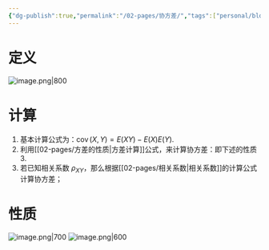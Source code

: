 ```yaml
---
{"dg-publish":true,"permalink":"/02-pages/协方差/","tags":["personal/blog","概率论","概念"]}
---
```


# 定义
![image.png|800](https://yelanyanyu-img-bed.oss-cn-hangzhou.aliyuncs.com/img/blog/2024/06/20240614144636.png)

# 计算
1. 基本计算公式为：$\displaystyle \operatorname{cov}(X, Y)=E(X Y)-E(X) E(Y)$.
2. 利用[[02-pages/方差的性质\|方差计算]]公式，来计算协方差：即下述的性质 3.
4. 若已知相关系数 $\displaystyle \rho_{XY}$，那么根据[[02-pages/相关系数\|相关系数]]的计算公式计算协方差；

# 性质
![image.png|700](https://yelanyanyu-img-bed.oss-cn-hangzhou.aliyuncs.com/img/blog/2024/06/20240614144724.png)
![image.png|600](https://yelanyanyu-img-bed.oss-cn-hangzhou.aliyuncs.com/img/blog/2024/06/20240614144728.png)

